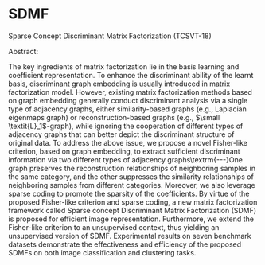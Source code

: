 # SDMF
Sparse Concept Discriminant Matrix Factorization (TCSVT-18)

Abstract:

The key ingredients of matrix factorization lie in the basis learning and coefficient representation. To enhance the discriminant ability of the learnt basis, discriminant graph embedding is usually introduced in matrix factorization model. However, existing matrix factorization methods based on graph embedding generally conduct discriminant analysis via a single type of adjacency graphs, either similarity-based graphs (e.g., Laplacian eigenmaps graph) or reconstruction-based graphs (e.g., $\small \textit{L}_1$-graph), while ignoring the cooperation of different types of adjacency graphs that can better depict the discriminant structure of original data. To address the above issue, we propose a novel Fisher-like criterion, based on graph embedding, to extract sufficient discriminant information via two different types of adjacency graphs\textrm{---}One graph preserves the reconstruction relationships of neighboring samples in the same category, and the other suppresses the similarity relationships of neighboring samples from different categories. Moreover, we also leverage sparse coding to promote the sparsity of the coefficients. By virtue of the proposed Fisher-like criterion and sparse coding, a new matrix factorization framework called Sparse concept Discriminant Matrix Factorization (SDMF) is proposed for efficient image representation. Furthermore, we extend the Fisher-like criterion to an unsupervised context, thus yielding an unsupervised version of SDMF. Experimental results on seven benchmark datasets demonstrate the effectiveness and efficiency of the proposed SDMFs on both image classification and clustering tasks.
